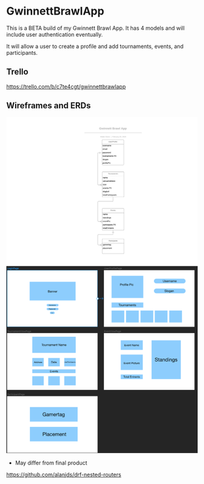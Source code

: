 # GwinnettBrawlApp

This is a BETA build of my Gwinnett Brawl App.
It has 4 models and will include user authentication eventually.

It will allow a user to create a profile and add tournaments, events, and participants.

## Trello
https://trello.com/b/c7te4cgt/gwinnettbrawlapp

## Wireframes and ERDs
![ERD](/public/images/GwinnettBrawlApp_ERD.png)
![Gwinnett Brawl App WireFrame](/public/images/GwinnettBrawlApp_Wireframe.png)
* May differ from final product

https://github.com/alanjds/drf-nested-routers